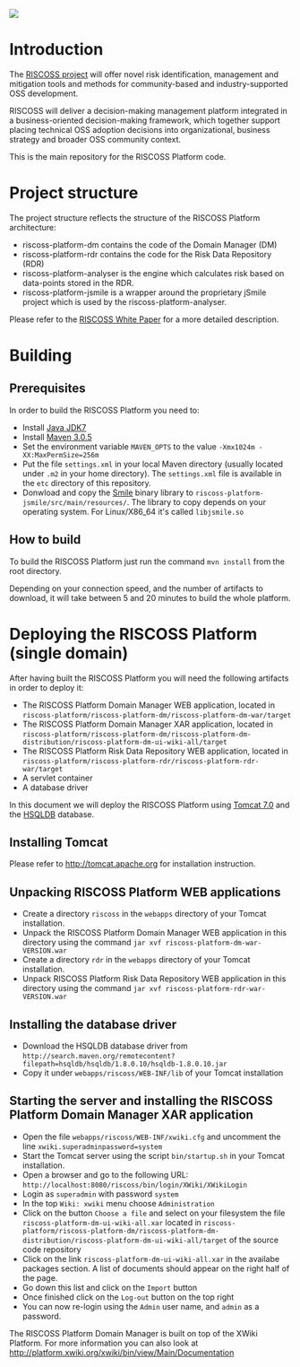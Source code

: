 ![](http://www.riscoss.eu/bin/download/Download/Software/logo_riscoss_DSP.png)
# Introduction

The [RISCOSS project](http://www.riscoss.eu) will offer novel risk identification, management and mitigation tools and methods for community-based and industry-supported OSS development. 

RISCOSS will deliver a decision-making management platform integrated in a business-oriented decision-making framework, which together support placing technical OSS adoption decisions into organizational, business strategy and broader OSS community context.

This is the main repository for the RISCOSS Platform code.

# Project structure

The project structure reflects the structure of the RISCOSS Platform architecture:

* riscoss-platform-dm contains the code of the Domain Manager (DM)
* riscoss-platform-rdr contains the code for the Risk Data Repository (RDR)
* riscoss-platform-analyser is the engine which calculates risk based on data-points stored in the RDR.
* riscoss-platform-jsmile is a wrapper around the proprietary jSmile project which is used by the riscoss-platform-analyser.

Please refer to the [RISCOSS White Paper](http://www.riscoss.eu/bin/download/Discover/Whitepaper/RISCOSS-Whitepaper.pdf) for a more detailed description.

# Building

## Prerequisites

In order to build the RISCOSS Platform you need to:

* Install [Java JDK7](http://www.oracle.com/technetwork/java/javase/downloads/jdk7-downloads-1880260.html)
* Install [Maven 3.0.5](http://maven.apache.org)
* Set the environment variable `MAVEN_OPTS` to the value `-Xmx1024m -XX:MaxPermSize=256m`
* Put the file `settings.xml` in your local Maven directory (usually located under `.m2` in your home directory). The `settings.xml` file is available in the `etc` directory of this repository.
* Donwload and copy the [Smile](https://dslpitt.org/genie) binary library to `riscoss-platform-jsmile/src/main/resources/`. The library to copy depends on your operating system. For Linux/X86_64 it's called `libjsmile.so`
	
## How to build

To build the RISCOSS Platform just run the command `mvn install` from the root directory.

Depending on your connection speed, and the number of artifacts to download, it will take between 5 and 20 minutes to build the whole platform.

# Deploying the RISCOSS Platform (single domain)

After having built the RISCOSS Platform you will need the following artifacts in order to deploy it:

* The RISCOSS Platform Domain Manager WEB application, located in `riscoss-platform/riscoss-platform-dm/riscoss-platform-dm-war/target`
* The RISCOSS Platform Domain Manager XAR application, located in `riscoss-platform/riscoss-platform-dm/riscoss-platform-dm-distribution/riscoss-platform-dm-ui-wiki-all/target`
* The RISCOSS Platform Risk Data Repository WEB application, located in `riscoss-platform/riscoss-platform-rdr/riscoss-platform-rdr-war/target`
* A servlet container
* A database driver

In this document we will deploy the RISCOSS Platform using [Tomcat 7.0](http://tomcat.apache.org) and the [HSQLDB](http://hsqldb.org) database.

## Installing Tomcat

Please refer to http://tomcat.apache.org for installation instruction.

## Unpacking RISCOSS Platform WEB applications

* Create a directory `riscoss` in the `webapps` directory of your Tomcat installation.
* Unpack the RISCOSS Platform Domain Manager WEB application in this directory using the command `jar xvf riscoss-platform-dm-war-VERSION.war`
* Create a directory `rdr` in the `webapps` directory of your Tomcat installation.
* Unpack RISCOSS Platform Risk Data Repository WEB application in this directory using the command `jar xvf riscoss-platform-rdr-war-VERSION.war`

## Installing the database driver

* Download the HSQLDB database driver from `http://search.maven.org/remotecontent?filepath=hsqldb/hsqldb/1.8.0.10/hsqldb-1.8.0.10.jar`
* Copy it under `webapps/riscoss/WEB-INF/lib` of your Tomcat installation

## Starting the server and installing the RISCOSS Platform Domain Manager XAR application

* Open the file `webapps/riscoss/WEB-INF/xwiki.cfg` and uncomment the line `xwiki.superadminpassword=system`
* Start the Tomcat server using the script `bin/startup.sh` in your Tomcat installation.
* Open a browser and go to the following URL: `http://localhost:8080/riscoss/bin/login/XWiki/XWikiLogin`
* Login as `superadmin` with password `system`
* In the top `Wiki: xwiki` menu choose `Administration`
* Click on the button `Choose a file` and select on your filesystem the file `riscoss-platform-dm-ui-wiki-all.xar` located in `riscoss-platform/riscoss-platform-dm/riscoss-platform-dm-distribution/riscoss-platform-dm-ui-wiki-all/target` of the source code repository
* Click on the link `riscoss-platform-dm-ui-wiki-all.xar` in the availabe packages section. A list of documents should appear on the right half of the page.
* Go down this list and click on the `Import` button
* Once finished click on the `Log-out` button on the top right
* You can now re-login using the `Admin` user name, and `admin` as a password.

The RISCOSS Platform Domain Manager is built on top of the XWiki Platform. For more information you can also look at http://platform.xwiki.org/xwiki/bin/view/Main/Documentation


